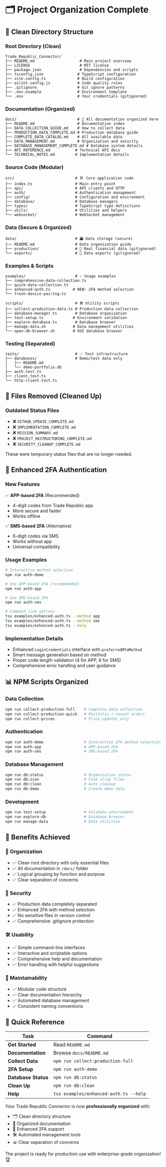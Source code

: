 # 🗂️ Project Organization Complete

## 📁 **Clean Directory Structure**

### **Root Directory (Clean)**
```
Trade_Republic_Connector/
├── README.md                    # Main project overview
├── LICENSE                      # MIT license
├── package.json                 # Dependencies and scripts
├── tsconfig.json               # TypeScript configuration
├── vite.config.ts              # Build configuration
├── eslint.config.js            # Code quality rules
├── .gitignore                  # Git ignore patterns
├── .env.example                # Environment template
└── .env                        # Your credentials (gitignored)
```

### **Documentation (Organized)**
```
docs/                           # 📖 All documentation organized here
├── README.md                   # Documentation index
├── DATA_COLLECTION_GUIDE.md    # How to collect data
├── PRODUCTION_DATA_COMPLETE.md # Production database guide
├── COMPLETE_DATA_CATALOG.md    # All available data
├── DATA_MANAGEMENT.md          # Organization and security
├── DATABASE_MANAGEMENT_COMPLETE.md # Database system details
├── API_REFERENCE.md           # Technical API docs
└── TECHNICAL_NOTES.md         # Implementation details
```

### **Source Code (Modular)**
```
src/                           # 🏗️ Core application code
├── index.ts                   # Main entry point
├── api/                       # API clients and HTTP
├── auth/                      # Authentication management
├── config/                    # Configuration and environment
├── database/                  # Database managers
├── types/                     # TypeScript type definitions
├── utils/                     # Utilities and helpers
└── websocket/                 # WebSocket management
```

### **Data (Secure & Organized)**
```
data/                          # 🗃️ Data storage (secure)
├── README.md                  # Data organization guide
├── production/                # 🔐 Real financial data (gitignored)
└── exports/                   # 🔐 Data exports (gitignored)
```

### **Examples & Scripts**
```
examples/                      # 💡 Usage examples
├── comprehensive-data-collection.ts
├── quick-data-collection.ts
├── enhanced-auth.ts          # NEW: 2FA method selection
└── fresh-device-pairing.ts

scripts/                       # 🛠️ Utility scripts
├── collect-production-data.ts # Production data collection
├── database-manager.ts        # Database organization
├── test-setup.ts             # Environment validation
├── explore-database.ts        # Database browser
├── manage-data.sh            # Data management utilities
└── open-db-browser.sh        # GUI database browser
```

### **Testing (Separated)**
```
tests/                         # ✅ Test infrastructure
├── databases/                 # Demo/test data only
│   ├── README.md
│   └── demo-portfolio.db
├── auth.test.ts
├── client.test.ts
└── http-client.test.ts
```

## 🧹 **Files Removed (Cleaned Up)**

### **Outdated Status Files**
- ❌ `GITHUB_UPDATE_COMPLETE.md`
- ❌ `IMPLEMENTATION_COMPLETE.md`
- ❌ `MISSION_SUMMARY.md`
- ❌ `PROJECT_RESTRUCTURING_COMPLETE.md`
- ❌ `SECURITY_CLEANUP_COMPLETE.md`

These were temporary status files that are no longer needed.

## 🔐 **Enhanced 2FA Authentication**

### **New Features**
✅ **APP-based 2FA** (Recommended)
- 4-digit codes from Trade Republic app
- More secure and faster
- Works offline

✅ **SMS-based 2FA** (Alternative)
- 6-digit codes via SMS
- Works without app
- Universal compatibility

### **Usage Examples**
```bash
# Interactive method selection
npm run auth-demo

# Use APP-based 2FA (recommended)
npm run auth-app

# Use SMS-based 2FA
npm run auth-sms

# Command line options
tsx examples/enhanced-auth.ts --method app
tsx examples/enhanced-auth.ts --method sms
tsx examples/enhanced-auth.ts --help
```

### **Implementation Details**
- Enhanced `LoginCredentials` interface with `preferredMfaMethod`
- Smart message generation based on method
- Proper code length validation (4 for APP, 6 for SMS)
- Comprehensive error handling and user guidance

## 📊 **NPM Scripts Organized**

### **Data Collection**
```bash
npm run collect-production-full    # Complete data collection
npm run collect-production-quick   # Portfolio + recent orders
npm run collect-prices             # Price updates only
```

### **Authentication**
```bash
npm run auth-demo                  # Interactive 2FA method selection
npm run auth-app                   # APP-based 2FA
npm run auth-sms                   # SMS-based 2FA
```

### **Database Management**
```bash
npm run db:status                  # Organization status
npm run db:scan                    # Find stray files
npm run db:clean                   # Auto cleanup
npm run db:demo                    # Create demo data
```

### **Development**
```bash
npm run test-setup                 # Validate environment
npm run explore-db                 # Database browser
npm run manage-data                # Data utilities
```

## 🎯 **Benefits Achieved**

### **📁 Organization**
- ✅ Clean root directory with only essential files
- ✅ All documentation in `/docs/` folder
- ✅ Logical grouping by function and purpose
- ✅ Clear separation of concerns

### **🔐 Security**
- ✅ Production data completely separated
- ✅ Enhanced 2FA with method selection
- ✅ No sensitive files in version control
- ✅ Comprehensive .gitignore protection

### **🛠️ Usability**
- ✅ Simple command-line interfaces
- ✅ Interactive and scriptable options
- ✅ Comprehensive help and documentation
- ✅ Error handling with helpful suggestions

### **🚀 Maintainability**
- ✅ Modular code structure
- ✅ Clear documentation hierarchy
- ✅ Automated database management
- ✅ Consistent naming conventions

## 📖 **Quick Reference**

| Task | Command |
|------|---------|
| **Get Started** | Read `README.md` |
| **Documentation** | Browse `docs/README.md` |
| **Collect Data** | `npm run collect-production-full` |
| **2FA Setup** | `npm run auth-demo` |
| **Database Status** | `npm run db:status` |
| **Clean Up** | `npm run db:clean` |
| **Help** | `tsx examples/enhanced-auth.ts --help` |

Your Trade Republic Connector is now **professionally organized** with:
- 🗂️ Clean directory structure
- 📖 Organized documentation
- 🔐 Enhanced 2FA support
- 🛠️ Automated management tools
- 📊 Clear separation of concerns

The project is ready for production use with enterprise-grade organization! 🏆
